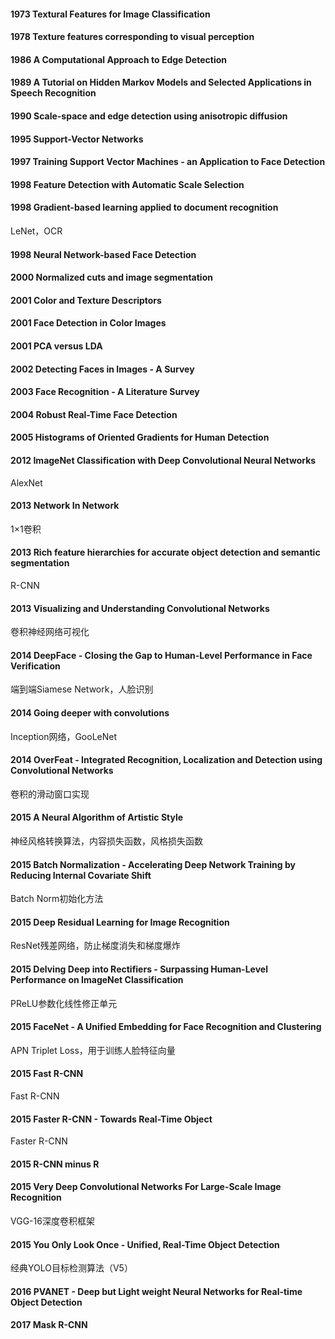 #### 1973 Textural Features for Image Classification
#### 1978 Texture features corresponding to visual perception
#### 1986 A Computational Approach to Edge Detection
#### 1989 A Tutorial on Hidden Markov Models and Selected Applications in Speech Recognition
#### 1990 Scale-space and edge detection using anisotropic diffusion
#### 1995 Support-Vector Networks
#### 1997 Training Support Vector Machines - an Application to Face Detection
#### 1998 Feature Detection with Automatic Scale Selection
#### 1998 Gradient-based learning applied to document recognition
LeNet，OCR
#### 1998 Neural Network-based Face Detection
#### 2000 Normalized cuts and image segmentation
#### 2001 Color and Texture Descriptors
#### 2001 Face Detection in Color Images
#### 2001 PCA versus LDA
#### 2002 Detecting Faces in Images - A Survey
#### 2003 Face Recognition - A Literature Survey
#### 2004 Robust Real-Time Face Detection
#### 2005 Histograms of Oriented Gradients for Human Detection
#### 2012 ImageNet Classification with Deep Convolutional Neural Networks
AlexNet
#### 2013 Network In Network
1×1卷积
#### 2013 Rich feature hierarchies for accurate object detection and semantic segmentation
R-CNN
#### 2013 Visualizing and Understanding Convolutional Networks
卷积神经网络可视化
#### 2014 DeepFace - Closing the Gap to Human-Level Performance in Face Verification
端到端Siamese Network，人脸识别
#### 2014 Going deeper with convolutions
Inception网络，GooLeNet
#### 2014 OverFeat - Integrated Recognition, Localization and Detection using Convolutional Networks
卷积的滑动窗口实现
#### 2015 A Neural Algorithm of Artistic Style
神经风格转换算法，内容损失函数，风格损失函数
#### 2015 Batch Normalization - Accelerating Deep Network Training by Reducing Internal Covariate Shift
Batch Norm初始化方法
#### 2015 Deep Residual Learning for Image Recognition
ResNet残差网络，防止梯度消失和梯度爆炸
#### 2015 Delving Deep into Rectifiers - Surpassing Human-Level Performance on ImageNet Classification
PReLU参数化线性修正单元
#### 2015 FaceNet - A Unified Embedding for Face Recognition and Clustering
APN Triplet Loss，用于训练人脸特征向量
#### 2015 Fast R-CNN
Fast R-CNN
#### 2015 Faster R-CNN - Towards Real-Time Object
Faster R-CNN
#### 2015 R-CNN minus R
#### 2015 Very Deep Convolutional Networks For Large-Scale Image Recognition
VGG-16深度卷积框架
#### 2015 You Only Look Once - Unified, Real-Time Object Detection
经典YOLO目标检测算法（V5）
#### 2016 PVANET - Deep but Light weight Neural Networks for Real-time Object Detection
#### 2017 Mask R-CNN
